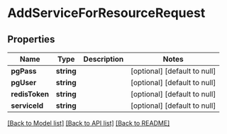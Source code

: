 # AddServiceForResourceRequest

## Properties
Name | Type | Description | Notes
------------ | ------------- | ------------- | -------------
**pgPass** | **string** |  | [optional] [default to null]
**pgUser** | **string** |  | [optional] [default to null]
**redisToken** | **string** |  | [optional] [default to null]
**serviceId** | **string** |  | [optional] [default to null]

[[Back to Model list]](../README.md#documentation-for-models) [[Back to API list]](../README.md#documentation-for-api-endpoints) [[Back to README]](../README.md)


